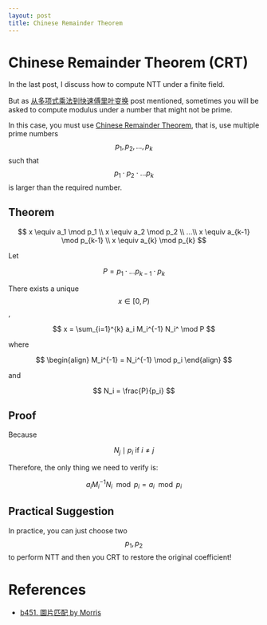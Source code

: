 ```yaml
---
layout: post
title: Chinese Remainder Theorem
---
```

# Chinese Remainder Theorem (CRT)

In the last post, I discuss how to compute NTT under a finite field.

But as [从多项式乘法到快速傅里叶变换](http://blog.miskcoo.com/2015/04/polynomial-multiplication-and-fast-fourier-transform) post mentioned,
sometimes you will be asked to compute modulus under a number that might not be prime.

In this case, you must use [Chinese Remainder Theorem](https://www.wikiwand.com/en/Chinese_remainder_theorem),
that is, use multiple prime numbers $$ p_1, p_2, ..., p_k $$ such that $$ p_1 \cdot p_2 \cdot ... p_k $$ is larger than the required number.


## Theorem

$$
    x \equiv a_1 \mod p_1 \\
    x \equiv a_2 \mod p_2 \\
           ...\\
    x \equiv a_{k-1} \mod p_{k-1} \\
    x \equiv a_{k} \mod p_{k}
$$

Let

$$
    P = p_1 \cdot ... p_{k-1} \cdot p_k
$$

There exists a unique $$ x \in [0, P) $$,

$$
    x = \sum_{i=1}^{k} a_i M_i^{-1} N_i^ \mod P
$$

where  

$$
    \begin{align}
        M_i^{-1} = N_i^{-1} \mod p_i
    \end{align}
$$

and

$$
    N_i = \frac{P}{p_i}
$$

## Proof

Because 

$$
    N_j \mid p_i  \text{ if } i \neq j
$$

Therefore, the only thing we need to verify is:

$$
    a_i M_i^{-1} N_i \mod p_i = a_i \mod p_i
$$

## Practical Suggestion

In practice, you can just choose two $$ p_1, p_2 $$ to perform NTT and then you CRT to restore the original coefficient!

# References
* [b451. 圖片匹配 by Morris](http://morris821028.github.io/2015/07/21/zj-b451/#NTT-FNT)

